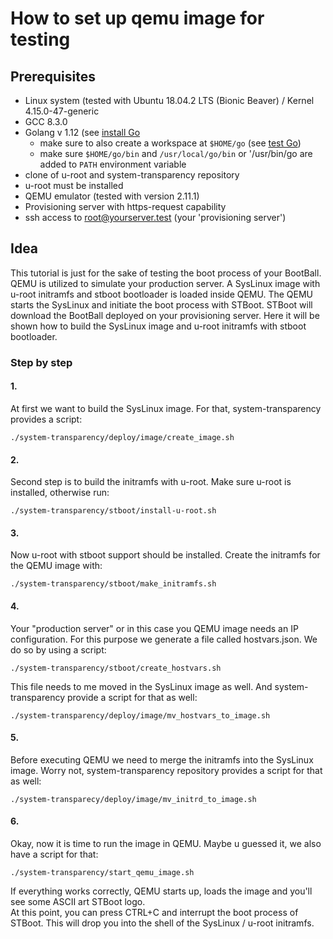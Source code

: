 # How to set up qemu image for testing

## Prerequisites

* Linux system \(tested with Ubuntu 18.04.2 LTS \(Bionic Beaver\) / Kernel 4.15.0-47-generic
* GCC 8.3.0
* Golang v 1.12 \(see [install Go](https://golang.org/doc/install#install)
  * make sure to also create a workspace at `$HOME/go` \(see [test Go](https://golang.org/doc/install#testing)\)
  * make sure `$HOME/go/bin` and `/usr/local/go/bin` or '/usr/bin/go are added to `PATH` environment variable
* clone of u-root and system-transparency repository
* u-root must be installed
* QEMU emulator \(tested with version 2.11.1\)
* Provisioning server with https-request capability
* ssh access to [root@yourserver.test](mailto:root@yourserver.test) \(your 'provisioning server'\)

## Idea

This tutorial is just for the sake of testing the boot process of your BootBall. QEMU is utilized to simulate your production server. A SysLinux image with u-root initramfs and stboot bootloader is loaded inside QEMU. The QEMU starts the SysLinux and initiate the boot process with STBoot. STBoot will download the BootBall deployed on your provisioning server. Here it will be shown how to build the SysLinux image and u-root initramfs with stboot bootloader. 

### Step by step

#### 1.

At first we want to build the SysLinux image. For that, system-transparency provides a script:

```text
./system-transparency/deploy/image/create_image.sh
```

#### 2.

Second step is to build the initramfs with u-root. Make sure u-root is installed, otherwise run:

```text
./system-transparency/stboot/install-u-root.sh
```

#### 3.

Now u-root with stboot support should be installed. Create the initramfs for the QEMU image with:

```text
./system-transparency/stboot/make_initramfs.sh
```

#### 4.

Your "production server" or in this case you QEMU image needs an IP configuration. For this purpose we generate a file called hostvars.json. We do so by using a script:

```text
./system-transparency/stboot/create_hostvars.sh
```

This file needs to me moved in the SysLinux image as well. And system-transparency provide a script for that as well:

```text
./system-transparency/deploy/image/mv_hostvars_to_image.sh
```

#### 5.

Before executing QEMU we need to merge the initramfs into the SysLinux image. Worry not, system-transparency repository provides a script for that as well:

```text
./system-transparecy/deploy/image/mv_initrd_to_image.sh
```

#### 6.

Okay, now it is time to run the image in QEMU. Maybe u guessed it, we also have a script for that:

```text
./system-transparency/start_qemu_image.sh
```

If everything works correctly, QEMU starts up, loads the image and you'll see some ASCII art STBoot logo.  
At this point, you can press CTRL+C and interrupt the boot process of STBoot. This will drop you into the shell of the SysLinux / u-root initramfs.

